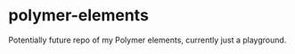 polymer-elements
================

Potentially future repo of my Polymer elements, currently just a playground.